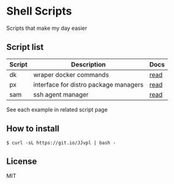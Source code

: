 # Shell Scripts

Scripts that make my day easier

## Script list

| Script | Description | Docs |
| ------------- | ------------- | ------------- |
| dk  | wraper docker commands | [read](http://github.com/gigante/sh) |
| px  | interface for distro package managers | [read](http://github.com/gigante/sh) |
| sam | ssh agent manager | [read](http://github.com/gigante/sh) |

See each example in related script page

## How to install

```
$ curl -sL https://git.io/JJvpl | bash -
```

## License

MIT
